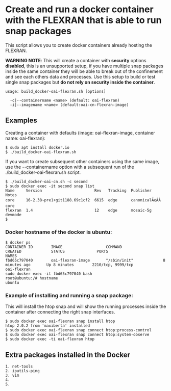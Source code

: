 # Create and run a docker container with the FLEXRAN that is able to run snap packages

This script allows you to create docker containers already hosting the FLEXRAN.

**WARNING NOTE**: This will create a container with **security** options **disabled**, this is an unsupported setup, if you have multiple snap packages inside the same container they will be able to break out of the confinement and see each others data and processes. Use this setup to build or test single snap packages but **do not rely on security inside the container**.

```
usage: build_docker-oai-flexran.sh [options]

  -c|--containername <name> (default: oai-flexran)
  -i|--imagename <name> (default:oai-cn-flexran-image)
```

## Examples

Creating a container with defaults (image: oai-flexran-image, container name: oai-flexran):

```
$ sudo apt install docker.io
$ ./build_docker-oai-flexran.sh
```

If you want to create subsequent other containers using the same image, use the --containername option with a subsequent run of the ./build_docker-oai-flexran.sh script.

```
$ ./build_docker-oai-cn.sh -c second
$ sudo docker exec -it second snap list
Name     Version                       Rev   Tracking  Publisher   Notes
core     16-2.38~pre1+git1188.69c1cf2  6615  edge      canonicalÃ¢ÂÂ  core
flexran  1.4                           12    edge      mosaic-5g   devmode
$
```
### Docker hostname of the docker is **ubuntu**:
```
$ docker ps
CONTAINER ID        IMAGE                   COMMAND                  CREATED             STATUS              PORTS                            NAMES
fbd65c797040        oai-flexran-image       "/sbin/init"             8 minutes ago       Up 8 minutes        2210/tcp, 9999/tcp               oai-flexran
sudo docker exec -it fbd65c797040 bash
root@ubuntu:/# hostname
ubuntu
```
### Example of installing and running a snap package:

This will install the htop snap and will show the running processes inside the container after connecting the right snap interfaces.

```
$ sudo docker exec oai-flexran snap install htop
htop 2.0.2 from 'maxiberta' installed
$ sudo docker exec oai-flexran snap connect htop:process-control
$ sudo docker exec oai-flexran snap connect htop:system-observe
$ sudo docker exec -ti oai-flexran htop
```
## Extra packages installed in the Docker 
```
1. net-tools
2. iputils-ping
3. vim
4. 
5. 

```
